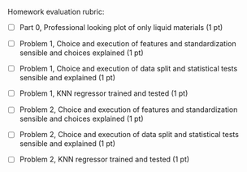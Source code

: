 Homework evaluation rubric: 

- [ ] Part 0, Professional looking plot of only liquid materials (1 pt)
- [ ] Problem 1, Choice and execution of features and standardization sensible and choices explained (1 pt)
- [ ] Problem 1, Choice and execution of data split and statistical tests sensible and explained (1 pt)
- [ ] Problem 1, KNN regressor trained and tested (1 pt)
- [ ] Problem 2, Choice and execution of features and standardization sensible and choices explained (1 pt)
- [ ] Problem 2, Choice and execution of data split and statistical tests sensible and explained (1 pt)
- [ ] Problem 2, KNN regressor trained and tested (1 pt)

